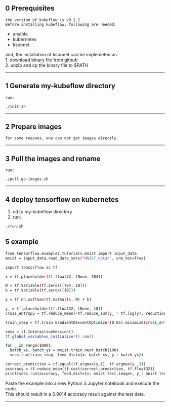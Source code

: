## 0 Prerequisites
	the version of kubeflow is v0.1.2
	Before installing kubeflow, following are needed:
* ansible
* kubernetes
* ksonnet 
<div>
and, the installation of ksonnet can be implemeted as:
</div>
<div>
1. download binary file from github
</div>
<div>
2. unzip and cp the binary file to $PATH
</div>

---
## 1 Generate my-kubeflow directory
	run:
```console
./init.sh
```

---
## 2 Prepare images
	for some reasons, one can not get images directly.

---
## 3 Pull the images and rename
	run:
```console
./pull-go-images.sh
```

---
## 4 deploy tensorflow on kubernetes
1. cd to my-kubeflow directory
2. run:
```console
./run.sh
```

## 5 example
```bash
from tensorflow.examples.tutorials.mnist import input_data
mnist = input_data.read_data_sets("MNIST_data/", one_hot=True)

import tensorflow as tf

x = tf.placeholder(tf.float32, [None, 784])

W = tf.Variable(tf.zeros([784, 10]))
b = tf.Variable(tf.zeros([10]))

y = tf.nn.softmax(tf.matmul(x, W) + b)

y_ = tf.placeholder(tf.float32, [None, 10])
cross_entropy = tf.reduce_mean(-tf.reduce_sum(y_ * tf.log(y), reduction_indices=[1]))

train_step = tf.train.GradientDescentOptimizer(0.05).minimize(cross_entropy)

sess = tf.InteractiveSession()
tf.global_variables_initializer().run()

for _ in range(1000):
  batch_xs, batch_ys = mnist.train.next_batch(100)
  sess.run(train_step, feed_dict={x: batch_xs, y_: batch_ys})

correct_prediction = tf.equal(tf.argmax(y,1), tf.argmax(y_,1))
accuracy = tf.reduce_mean(tf.cast(correct_prediction, tf.float32))
print(sess.run(accuracy, feed_dict={x: mnist.test.images, y_: mnist.test.labels}))
```
Paste the example into a new Python 3 Jupyter notebook and execute the code.  
This should result in a 0.9014 accuracy result against the test data.

---
